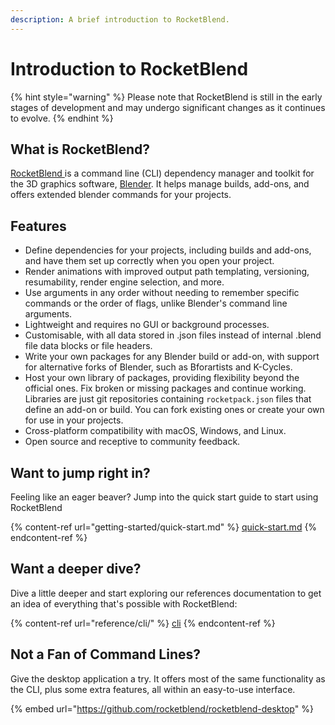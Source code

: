 ```yaml
---
description: A brief introduction to RocketBlend.
---
```


# Introduction to RocketBlend

{% hint style="warning" %}
Please note that RocketBlend is still in the early stages of development and may undergo significant changes as it continues to evolve.
{% endhint %}

## What is RocketBlend?

[RocketBlend ](https://github.com/rocketblend/rocketblend)is a command line (CLI) dependency manager and toolkit for the 3D graphics software, [Blender](https://www.blender.org/). It helps manage builds, add-ons, and offers extended blender commands for your projects.

## Features

* Define dependencies for your projects, including builds and add-ons, and have them set up correctly when you open your project.
* Render animations with improved output path templating, versioning, resumability, render engine selection, and more.
* Use arguments in any order without needing to remember specific commands or the order of flags, unlike Blender's command line arguments.
* Lightweight and requires no GUI or background processes.
* Customisable, with all data stored in .json files instead of internal .blend file data blocks or file headers.
* Write your own packages for any Blender build or add-on, with support for alternative forks of Blender, such as Bforartists and K-Cycles.
* Host your own library of packages, providing flexibility beyond the official ones. Fix broken or missing packages and continue working. Libraries are just git repositories containing `rocketpack.json` files that define an add-on or build. You can fork existing ones or create your own for use in your projects.
* Cross-platform compatibility with macOS, Windows, and Linux.
* Open source and receptive to community feedback.

## Want to jump right in?

Feeling like an eager beaver? Jump into the quick start guide to start using RocketBlend

{% content-ref url="getting-started/quick-start.md" %}
[quick-start.md](getting-started/quick-start.md)
{% endcontent-ref %}

## Want a deeper dive?

Dive a little deeper and start exploring our references documentation to get an idea of everything that's possible with RocketBlend:

{% content-ref url="reference/cli/" %}
[cli](reference/cli/)
{% endcontent-ref %}

## Not a Fan of Command Lines?

Give the desktop application a try. It offers most of the same functionality as the CLI, plus some extra features, all within an easy-to-use interface.

{% embed url="https://github.com/rocketblend/rocketblend-desktop" %}
